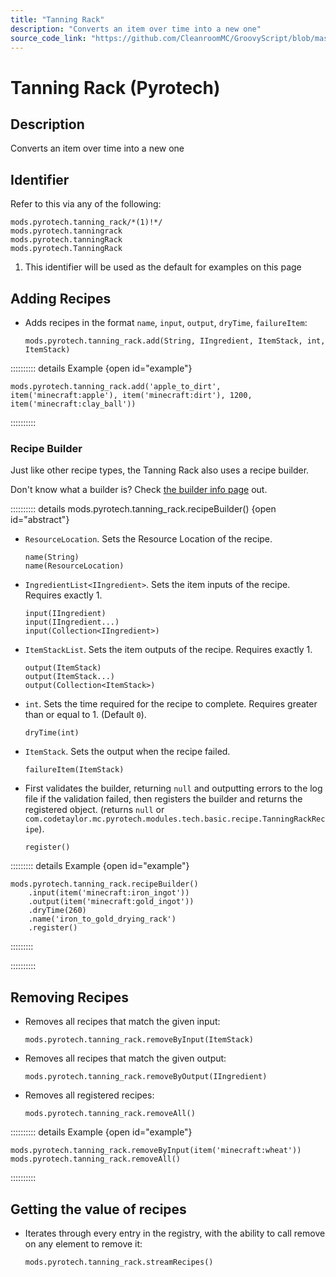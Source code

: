 ```yaml
---
title: "Tanning Rack"
description: "Converts an item over time into a new one"
source_code_link: "https://github.com/CleanroomMC/GroovyScript/blob/master/src/main/java/com/cleanroommc/groovyscript/compat/mods/pyrotech/TanningRack.java"
---
```


# Tanning Rack (Pyrotech)

## Description

Converts an item over time into a new one

## Identifier

Refer to this via any of the following:

```groovy:no-line-numbers {1}
mods.pyrotech.tanning_rack/*(1)!*/
mods.pyrotech.tanningrack
mods.pyrotech.tanningRack
mods.pyrotech.TanningRack
```

1. This identifier will be used as the default for examples on this page

## Adding Recipes

- Adds recipes in the format `name`, `input`, `output`, `dryTime`, `failureItem`:

    ```groovy:no-line-numbers
    mods.pyrotech.tanning_rack.add(String, IIngredient, ItemStack, int, ItemStack)
    ```

:::::::::: details Example {open id="example"}
```groovy:no-line-numbers
mods.pyrotech.tanning_rack.add('apple_to_dirt', item('minecraft:apple'), item('minecraft:dirt'), 1200, item('minecraft:clay_ball'))
```

::::::::::

### Recipe Builder

Just like other recipe types, the Tanning Rack also uses a recipe builder.

Don't know what a builder is? Check [the builder info page](../../../groovy/builder.md) out.

:::::::::: details mods.pyrotech.tanning_rack.recipeBuilder() {open id="abstract"}
- `ResourceLocation`. Sets the Resource Location of the recipe.

    ```groovy:no-line-numbers
    name(String)
    name(ResourceLocation)
    ```

- `IngredientList<IIngredient>`. Sets the item inputs of the recipe. Requires exactly 1.

    ```groovy:no-line-numbers
    input(IIngredient)
    input(IIngredient...)
    input(Collection<IIngredient>)
    ```

- `ItemStackList`. Sets the item outputs of the recipe. Requires exactly 1.

    ```groovy:no-line-numbers
    output(ItemStack)
    output(ItemStack...)
    output(Collection<ItemStack>)
    ```

- `int`. Sets the time required for the recipe to complete. Requires greater than or equal to 1. (Default `0`).

    ```groovy:no-line-numbers
    dryTime(int)
    ```

- `ItemStack`. Sets the output when the recipe failed.

    ```groovy:no-line-numbers
    failureItem(ItemStack)
    ```

- First validates the builder, returning `null` and outputting errors to the log file if the validation failed, then registers the builder and returns the registered object. (returns `null` or `com.codetaylor.mc.pyrotech.modules.tech.basic.recipe.TanningRackRecipe`).

    ```groovy:no-line-numbers
    register()
    ```

::::::::: details Example {open id="example"}
```groovy:no-line-numbers
mods.pyrotech.tanning_rack.recipeBuilder()
    .input(item('minecraft:iron_ingot'))
    .output(item('minecraft:gold_ingot'))
    .dryTime(260)
    .name('iron_to_gold_drying_rack')
    .register()
```

:::::::::

::::::::::

## Removing Recipes

- Removes all recipes that match the given input:

    ```groovy:no-line-numbers
    mods.pyrotech.tanning_rack.removeByInput(ItemStack)
    ```

- Removes all recipes that match the given output:

    ```groovy:no-line-numbers
    mods.pyrotech.tanning_rack.removeByOutput(IIngredient)
    ```

- Removes all registered recipes:

    ```groovy:no-line-numbers
    mods.pyrotech.tanning_rack.removeAll()
    ```

:::::::::: details Example {open id="example"}
```groovy:no-line-numbers
mods.pyrotech.tanning_rack.removeByInput(item('minecraft:wheat'))
mods.pyrotech.tanning_rack.removeAll()
```

::::::::::

## Getting the value of recipes

- Iterates through every entry in the registry, with the ability to call remove on any element to remove it:

    ```groovy:no-line-numbers
    mods.pyrotech.tanning_rack.streamRecipes()
    ```
